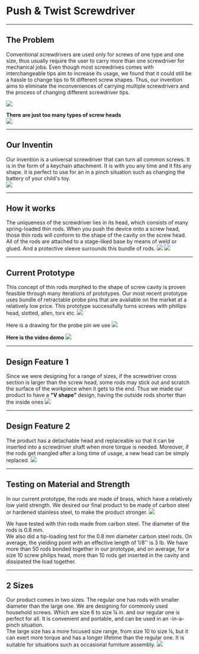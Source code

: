 # Push & Twist Screwdriver
---

## The Problem
Conventional screwdrivers are used only for screws of one type and one size, thus usually require the user to carry more than one screwdriver for mechanical jobs. Even though most screwdrives comes with interchangeable tips aim to increase its usage, we found that it could still be a hassle to change tips to fit different screw shapes. Thus, our invention aims to eliminate the inconveniences of carrying multiple screwdrivers and the process of changing different screwdriver tips.  

<img src="pic/pnt.png?raw=true"/>

__There are just too many types of screw heads__  
<img src="pic/screws.png?raw=true"/>

---
## Our Inventin
Our invention is a universal screwdriver that can turn all common screws. It is in the form of a keychain attachment. It is with you any time and it fits any shape. it is perfect to use for an in a pinch situation such as changing the battery of your child's toy.  
<img src="pic/keychain.png?raw=true"/>

---
## How it works
The uniqueness of the screwdriver lies in its head, which consists of many spring-loaded thin rods.  When you push the device onto a screw head, those thin rods will conform to the shape of the cavity on the screw head. All of the rods are attached to a stage-liked base by means of weld or glued.  And a protective sleeve surrounds this bundle of rods. 
<img src="pic/drawings.png?raw=true"/>
<img src="pic/demogif.gif?raw=true"/>

---
## Current Prototype
This concept of thin rods morphed to the shape of screw cavity is proven feasible through many iterations of prototypes. Our most recent prototype uses bundle of retractable probe pins that are available on the market at a relatively low price. This prototype successfully turns screws with phillips head, slotted, allen, torx etc. 
<img src="pic/currentp.png?raw=true"/>

Here is a drawing for the probe pin we use
<img src="pic/pin.png?raw=true"/>

__Here is the video demo__
[<img src="pic/video.png?raw=true"/>](https://www.youtube.com/watch?v=tQ1UfTsbZYw)


---
## Design Feature 1
Since we were designing for a range of sizes, if the screwdriver cross section is larger than the screw head, some rods may stick out and scratch the surface of the workpiece when it gets to the end. Thus we made our product to have a __“V shape”__ design, having the outside rods shorter than the inside ones
<img src="pic/vshape.png?raw=true"/>

---
## Design Feature 2
The product has a detachable head and replaceable so that it can be inserted into a screwdriver shaft when more torque is needed. Moreover, if the rods get mangled after a long time of usage, a new head can be simply replaced.
<img src="pic/dehead.png?raw=true"/>

---
## Testing on Material and Strength
In our current prototype, the rods are made of brass, which have a relatively low yield strength. We desired our final product to be made of carbon steel or hardened stainless steel, to make the product stronger.
<img src="pic/material.png?raw=true"/>

We have tested with thin rods made from carbon steel. The diameter of the rods is 0.8 mm.  
We also did a tip-loading test for the 0.8 mm diameter carbon steel rods. On average, the yielding point with an effective length of 1/8'' is 3 lb. We have more than 50 rods bonded together in our prototype, and on average, for a size 10 screw philips head, more than 10 rods get inserted in the cavity and dissipated the load together.  

---
## 2 Sizes
Our product comes in two sizes. The regular one has rods with smaller diameter than the large one. We are designing for commonly used household screws. Which are size 6 to size ¼ in. and our regular one is perfect for all. It is convenient and portable, and can be used in an -in-a-pinch situation.  
The large size has a more focused size range, from size 10 to size ¼, but it can exert more torque and has a longer lifetime than the regular one. It is suitable for situations such as occasional furniture assembly. 
<img src="pic/size.png?raw=true"/>




